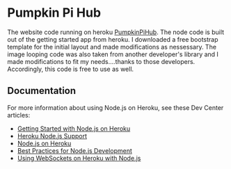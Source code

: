 # Pumpkin Pi Hub

The website code running on heroku [PumpkinPiHub](www.pumpkinpihub.club).  The node code is built out of the getting started app from heroku.  I downloaded a free bootstrap template for the initial layout and made modifications as nessessary.
The image looping code was also taken from another developer's library and I made modifications to fit my needs....thanks to those developers.
Accordingly, this code is free to use as well.



## Documentation

For more information about using Node.js on Heroku, see these Dev Center articles:

- [Getting Started with Node.js on Heroku](https://devcenter.heroku.com/articles/getting-started-with-nodejs)
- [Heroku Node.js Support](https://devcenter.heroku.com/articles/nodejs-support)
- [Node.js on Heroku](https://devcenter.heroku.com/categories/nodejs)
- [Best Practices for Node.js Development](https://devcenter.heroku.com/articles/node-best-practices)
- [Using WebSockets on Heroku with Node.js](https://devcenter.heroku.com/articles/node-websockets)
